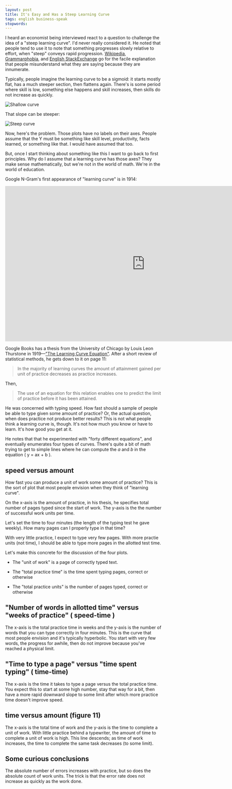 ```yaml
---
layout: post
title: It's Easy and Has a Steep Learning Curve
tags: english business-speak
stopwords:
---
```


<script src="https://polyfill.io/v3/polyfill.min.js?features=es6"></script>
<script id="MathJax-script" async src="https://cdn.jsdelivr.net/npm/mathjax@3/es5/tex-mml-chtml.js"></script>

I heard an economist being interviewed react to a question to challenge the
idea of a "steep learning curve". I'd never really considered it. He noted that
people tend to use it to note that something progresses slowly relative to
effort, when "steep" conveys rapid progression. [Wikipedia](), [Grammarphobia](https://www.grammarphobia.com/blog/2009/07/steep-learning-curves.html), and [English StackExchange](https://english.stackexchange.com/questions/6209/what-is-meant-by-steep-learning-curve) go for the facile explanation that people misunderstand what they are saying because they are innumerate.

Typically, people imagine the learning curve to be a sigmoid: it
starts mostly flat, has a much steeper section, then flattens again.
There's is some period where skill is low, something else happens and
skill increases, then skills do not increase as quickly.

![Shallow curve](/images/sigmoid-shallow.jpg)

That slope can be steeper:

![Steep curve](/images/sigmoid-steep.jpg)

Now, here's the problem. Those plots have no labels on their axes. People assume that the Y must be something like skill level, productivity, facts learned, or something like that. I would have assumed that too.

But, once I start thinking about something like this I want to go back to first principles. Why do I assume that a learning curve has those axes? They make sense mathematically, but we're not in the world of math. We're in the world of education.

Google N-Gram's first appearance of "learning curve" is in 1914:

<iframe name="ngram_chart" src="https://books.google.com/ngrams/interactive_chart?content=learning+curve&year_start=1800&year_end=2008&corpus=15&smoothing=3&share=&direct_url=t1%3B%2Clearning%20curve%3B%2Cc0" width=900 height=500 marginwidth=0 marginheight=0 hspace=0 vspace=0 frameborder=0 scrolling=no></iframe>

Google Books has a thesis from the University of Chicago by Louis Leon Thurstone in 1919—["The Learning Curve Equation"](https://play.google.com/store/books/details?id=pb5BAAAAIAAJ&rdid=book-pb5BAAAAIAAJ&rdot=1). After a short review of statistical methods, he gets down to it on page 11:

> In the majority of learning curves the amount of attainment gained per unit of practice decreases as practice increases.

Then,

> The use of an equation for this relation enables one to predict the limit of practice before it has been attained.

He was concerned with typing speed. How fast should a sample of people be able to type given some amount of practice? Or, the actual question, when does practice not produce better results? This is not what people think a learning curve is, though. It's not how much you know or have to learn. It's how good you get at it.

He notes that that he experimented with "forty different equations", and eventually enumerates four types of curves. There's quite a bit of math trying to get to simple lines where he can compute the *a* and *b* in the equation \( y = ax + b \).

## speed versus amount

How fast you can produce a unit of work some amount of practice? This is the sort of plot that most people envision when they think of "learning curve".

On the x-axis is the amount of practice, in his thesis, he specifies total number of pages typed since the start of work. The y-axis is the the number of successful work units per time.

Let's set the time to four minutes (the length of the typing test he gave weekly). How many pages can I properly type in that time?

With very little practice, I expect to type very few pages. With more practie units (not time), I should be able to type more pages in the allotted test time.

Let's make this concrete for the discussion of the four plots.

* The "unit of work" is a page of correctly typed text.

* The "total practice time" is the time spent typing pages, correct or otherwise

* The "total practice units" is the number of pages typed, correct or otherwise

## "Number of words in allotted time" versus "weeks of practice" ( speed-time )

The x-axis is the total practice time in weeks and the y-axis is the number of words that you can type correctly in four minutes. This is the curve that most people envision and it's typically hyperbolic. You start with very few words, the progress for awhile, then do not improve because you've reached a physical limit.


## "Time to type a page" versus "time spent typing" ( time-time)

The x-axis is the time it takes to type a page versus the total practice time. You expect this to start at some high number, stay that way for a bit, then have a more rapid downward slope to some limit after which more practice time doesn't improve speed.


## time versus amount (figure 11)

The x-axis is the total time of work and the y-axis is the time to complete a unit of work. With little practice behind a typewriter, the amount of time to complete a unit of work is high. This line descends; as time of work increases, the time to complete the same task decreases (to some limit).


## Some curious conclusions

The absolute number of errors increases with practice, but so does the absolute count of work units. The trick is that the error rate does not increase as quickly as the work done.
